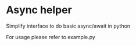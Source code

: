 # Async helper

Simplify interface to do basic async/await in python

For usage please refer to example.py